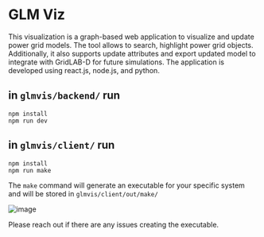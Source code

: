 # GLM Viz

This visualization is a graph-based web application to visualize and update power grid models. The tool allows to search, highlight power grid objects. Additionally, it also supports update attributes and export updated model to integrate with GridLAB-D for future simulations. The application is developed using react.js, node.js, and python. 

## in `glmvis/backend/` run 
```
npm install
npm run dev
```

## in `glmvis/client/` run 
```
npm install
npm run make
```
The `make` command will generate an executable for your
specific system and will be stored in `glmvis/client/out/make/`


![image](https://github.com/pnnl/glm_viz/assets/4779453/5c74d781-6491-49a9-afec-7fcf13a2ba56)


Please reach out if there are any issues creating the executable.
